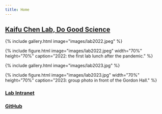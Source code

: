 ```yaml
---
title: Home
---
```

## [Kaifu Chen Lab, Do Good Science](https://kaifuchenlab.github.io)


{%
  include gallery.html
  image="images/lab2022.jpeg"
%}

{%
  include figure.html
  image="images/lab2022.jpeg"
  width="70%"
  height="70%"
  caption="2022: the first lab lunch after the pandemic."
%}


{%
  include gallery.html
  image="images/lab2023.jpg"
%}

{%
  include figure.html
  image="images/lab2023.jpg"
  width="70%"
  height="70%"
  caption="2023: group photo in front of the Gordon Hall."
%}

### [Lab Intranet](https://sites.google.com/site/superchenlab/)

### [GitHub](https://github.com/kaifuchenlab/kaifuchenlab.github.io)

